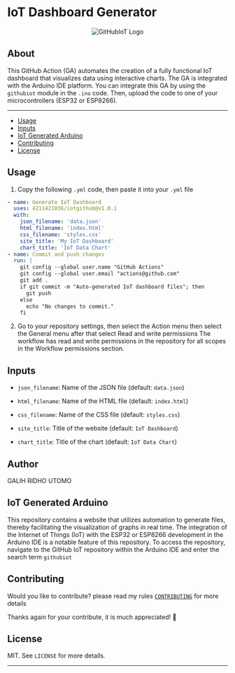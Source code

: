 # IoT Dashboard Generator

<p align="center">
  <img src="https://4211421036.github.io/githubiotpy/img/GitHub%20IoT%20Logo.png" alt="GitHubIoT Logo">
</p>

## About

This GitHub Action (GA) automates the creation of a fully functional IoT dashboard that visualizes data using interactive charts. The GA is integrated with the Arduino IDE platform. You can integrate this GA by using the `githubiot` module in the `.ino` code. Then, upload the code to one of your microcontrollers (ESP32 or ESP8266).

---

* [Usage](#usage)
* [Inputs](#inputs)
* [IoT Generated Arduino](#iot-generated-arduino)
* [Contributing](#contributing)
* [License](#license)

## Usage

1. Copy the following `.yml` code, then paste it into your `.yml` file

```yaml
- name: Generate IoT Dashboard
  uses: 4211421036/iotgithub@v1.0.1
  with:
    json_filename: 'data.json'
    html_filename: 'index.html'
    css_filename: 'styles.css'
    site_title: 'My IoT Dashboard'
    chart_title: 'IoT Data Chart'
- name: Commit and push changes
  run: |
    git config --global user.name "GitHub Actions"
    git config --global user.email "actions@github.com"
    git add .
    if git commit -m "Auto-generated IoT dashboard files"; then
      git push
    else
      echo "No changes to commit."
    fi
```

2. Go to your repository settings, then select the Action menu then select the General menu after that select Read and write permissions
The workflow has read and write permissions in the repository for all scopes in the Workflow permissions section.

## Inputs
- `json_filename`: Name of the JSON file (default: `data.json`)

- `html_filename`: Name of the HTML file (default: `index.html`)

- `css_filename`: Name of the CSS file (default: `styles.css`)

- `site_title`: Title of the website (default: `IoT Dashboard`)

- `chart_title`: Title of the chart (default: `IoT Data Chart`)

## Author
GALIH RIDHO UTOMO

## IoT Generated Arduino
This repository contains a website that utilizes automation to generate files, thereby facilitating the visualization of graphs in real time. The integration of the Internet of Things (IoT) with the ESP32 or ESP8266 development in the Arduino IDE is a notable feature of this repository. To access the repository, navigate to the GitHub IoT repository within the Arduino IDE and enter the search term `githubiot`

## Contributing
Would you like to contribute? please read my rules [`CONTRIBUTING`](https://github.com/4211421036/iotgithub/blob/main/CONTRIBUTING.md) for more details

Thanks again for your contribute, it is much appreciated! 🙏

## License
MIT. See `LICENSE` for more details.

---
